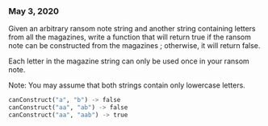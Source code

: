 ### May 3, 2020

Given an arbitrary ransom note string and another string containing letters from all the magazines, write a function that will return true if the ransom note can be constructed from the magazines ; otherwise, it will return false.

Each letter in the magazine string can only be used once in your ransom note.

Note:
You may assume that both strings contain only lowercase letters.

```python
canConstruct("a", "b") -> false
canConstruct("aa", "ab") -> false
canConstruct("aa", "aab") -> true
```